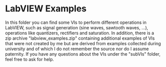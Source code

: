 # LabVIEW Examples
In this folder you can find some VIs to perform different operations in LabVIEW, such as signal generation (sine waves, sawtooth waves, ...), operations like quantizers, rectifiers and saturation. In addition, there is a zip archive "labview_examples.zip" containing additional examples of VIs that were not created by me but are derived from examples collected during university and of which I do not remember the source nor do I assume paternity.
If you have any questions about the VIs under the "subVIs" folder, feel free to ask for help.